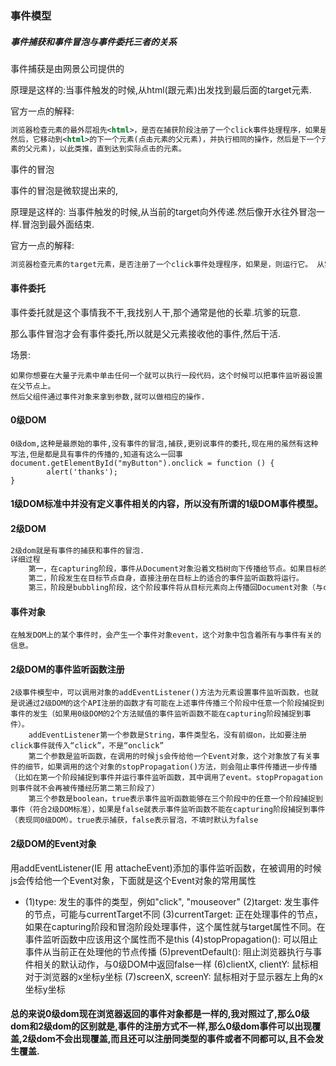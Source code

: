 ### 事件模型

##### 事件捕获和事件冒泡与事件委托三者的关系

事件捕获是由网景公司提供的

原理是这样的:当事件触发的时候,从html(跟元素)出发找到最后面的target元素.

官方一点的解释:

```xml
浏览器检查元素的最外层祖先<html>，是否在捕获阶段注册了一个click事件处理程序，如果是，则运行它。 
然后，它移动到<html>的下一个元素(点击元素的父元素)，并执行相同的操作，然后是下一个元素(点击的元 
素的父元素)，以此类推，直到达到实际点击的元素。    
```

事件的冒泡

事件的冒泡是微软提出来的,

原理是这样的: 当事件触发的时候,从当前的target向外传递.然后像开水往外冒泡一样.冒泡到最外面结束.

官方一点的解释:

```xml
浏览器检查元素的target元素，是否注册了一个click事件处理程序，如果是，则运行它。 从实际操作的元素（事件）向父元素一级一级执行下去，直到达到<html>     
```

#### 事件委托

事件委托就是这个事情我不干,我找别人干,那个通常是他的长辈.坑爹的玩意.

那么事件冒泡才会有事件委托,所以就是父元素接收他的事件,然后干活.

场景:

```
如果你想要在大量子元素中单击任何一个就可以执行一段代码，这个时候可以把事件监听器设置在父节点上。
然后父组件通过事件对象来拿到参数,就可以做相应的操作.
```

####  0级DOM

```
0级dom,这种是最原始的事件,没有事件的冒泡,捕获,更别说事件的委托,现在用的虽然有这种写法,但是都是具有事件的传播的,知道有这么一回事
document.getElementById("myButton").onclick = function () {
        alert('thanks');
}

```

#### 1级DOM标准中并没有定义事件相关的内容，所以没有所谓的1级DOM事件模型。

#### 2级DOM

```reStructuredText
2级dom就是有事件的捕获和事件的冒泡.
详细过程
	第一，在capturing阶段，事件从Document对象沿着文档树向下传播给节点。如果目标的任何一个祖先专门注册了事件监听函数，那么在事件传播的过程中就会运行这些函数。
	第二，阶段发生在目标节点自身，直接注册在目标上的适合的事件监听函数将运行。
	第三，阶段是bubbling阶段，这个阶段事件将从目标元素向上传播回Document对象（与capturing相反的阶段）。虽然所有事件都受capturing阶段的支配，但并不是所有类型的事件都bubbling。（0级DOM事件模型处理没有capturing阶段） 

```

#### 事件对象

```
在触发DOM上的某个事件时，会产生一个事件对象event，这个对象中包含着所有与事件有关的信息。
```

#### 2级DOM的事件监听函数注册

```
2级事件模型中，可以调用对象的addEventListener()方法为元素设置事件监听函数，也就是说通过2级DOM的这个API注册的函数才有可能在上述事件传播三个阶段中任意一个阶段捕捉到事件的发生（如果用0级DOM的2个方法赋值的事件监听函数不能在capturing阶段捕捉到事件）。
	addEventListener第一个参数是String，事件类型名，没有前缀on，比如要注册click事件就传入“click”，不是“onclick”
	第二个参数是监听函数，在调用的时候js会传给他一个Event对象，这个对象放了有关事件的细节，如果调用的这个对象的stopPropagation()方法，则会阻止事件传播进一步传播（比如在第一个阶段捕捉到事件并运行事件监听函数，其中调用了event。stopPropagation则事件就不会再被传播经历第二第三阶段了）
	第三个参数是boolean，true表示事件监听函数能够在三个阶段中的任意一个阶段捕捉到事件（符合2级DOM标准），如果是false就表示事件监听函数不能在capturing阶段捕捉到事件（表现同0级DOM）。true表示捕获，false表示冒泡，不填时默认为false

```

#### 2级DOM的Event对象

用addEventListener(IE 用 attacheEvent)添加的事件监听函数，在被调用的时候js会传给他一个Event对象，下面就是这个Event对象的常用属性

- (1)type:
  发生的事件的类型，例如"click", "mouseover"
  (2)target:
  发生事件的节点，可能与currentTarget不同
  (3)currentTarget:
  正在处理事件的节点，如果在capturing阶段和冒泡阶段处理事件，这个属性就与target属性不同。在事件监听函数中应该用这个属性而不是this
  (4)stopPropagation():
  可以阻止事件从当前正在处理他的节点传播
  (5)preventDefault():
  阻止浏览器执行与事件相关的默认动作，与0级DOM中返回false一样
  (6)clientX, clientY:
  鼠标相对于浏览器的x坐标y坐标
  (7)screenX, screenY:
  鼠标相对于显示器左上角的x坐标y坐标



#### 总的来说0级dom现在浏览器返回的事件对象都是一样的,我对照过了,那么0级dom和2级dom的区别就是,事件的注册方式不一样,那么0级dom事件可以出现覆盖,2级dom不会出现覆盖,而且还可以注册同类型的事件或者不同都可以,且不会发生覆盖.